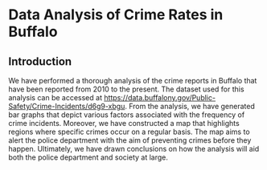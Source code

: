 # Data Analysis of Crime Rates in Buffalo
## Introduction
We have performed a thorough analysis of the crime reports in Buffalo that have been reported from 2010 to the present. The dataset used for this analysis can be accessed at https://data.buffalony.gov/Public-Safety/Crime-Incidents/d6g9-xbgu. From the analysis, we have generated bar graphs that depict various factors associated with the frequency of crime incidents. Moreover, we have constructed a map that highlights regions where specific crimes occur on a regular basis. The map aims to alert the police department with the aim of preventing crimes before they happen. Ultimately, we have drawn conclusions on how the analysis will aid both the police department and society at large.

